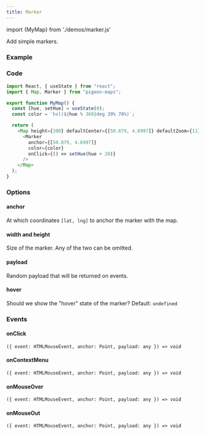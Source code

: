 ```yaml
---
title: Marker
---
```


import {MyMap} from './demos/marker.js' 

Add simple markers.

### Example

<MyMap />

### Code

```js
import React, { useState } from "react";
import { Map, Marker } from "pigeon-maps";

export function MyMap() {
  const [hue, setHue] = useState(0);
  const color = `hsl(${hue % 360}deg 39% 70%)`;

  return (
    <Map height={300} defaultCenter={[50.879, 4.6997]} defaultZoom={11}>
      <Marker 
        anchor={[50.879, 4.6997]} 
        color={color} 
        onClick={() => setHue(hue + 20)} 
      />
    </Map>
  );
}
```

### Options

#### anchor
At which coordinates `[lat, lng]` to anchor the marker with the map.

#### width and height
Size of the marker. Any of the two can be omitted.

#### payload
Random payload that will be returned on events.

#### hover
Should we show the "hover" state of the marker? Default: `undefined`

### Events

#### onClick
`({ event: HTMLMouseEvent, anchor: Point, payload: any }) => void`

#### onContextMenu
`({ event: HTMLMouseEvent, anchor: Point, payload: any }) => void`

#### onMouseOver
`({ event: HTMLMouseEvent, anchor: Point, payload: any }) => void`

#### onMouseOut
`({ event: HTMLMouseEvent, anchor: Point, payload: any }) => void`
